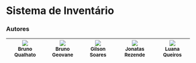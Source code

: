 # Sistema de Inventário




### Autores
| [<img src="https://avatars.githubusercontent.com/brunoqualhato?s=115"><br><sub>Bruno Qualhato</sub>](https://github.com/brunoqualhato) |[<img src="https://avatars.githubusercontent.com/brunogeovane?s=115"><br><sub>Bruno Geovane</sub>](https://github.com/brunogeovane) | [<img src="https://avatars.githubusercontent.com/Gilson060698?s=115"><br><sub>Gilson Soares</sub>](https://github.com/Gilson060698) | [<img src="https://avatars.githubusercontent.com/jonatas-rezende?s=115"><br><sub>Jonatas Rezende</sub>](https://github.com/jonatas-rezende) | [<img src="https://avatars.githubusercontent.com/LuanaQ?s=115"><br><sub>Luana Queiros</sub>](https://github.com/LuanaQ)
|:-:|:-:|:-:|:-:|:-:
